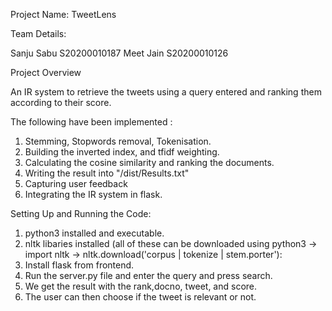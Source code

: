 Project Name: TweetLens

Team Details:

Sanju Sabu S20200010187
Meet Jain S20200010126

Project Overview

An IR system to retrieve the tweets using a query entered and ranking them according to their score.

The following have been implemented :

1. Stemming, Stopwords removal, Tokenisation.
2. Building the inverted index, and tfidf weighting.
3. Calculating the cosine similarity and ranking the documents.
4. Writing the result into "/dist/Results.txt"
5. Capturing user feedback
6. Integrating the IR system in flask.

Setting Up and Running the Code:

1. python3 installed and executable.
2. nltk libaries installed (all of these can be downloaded using python3 -> import nltk -> nltk.download('corpus | tokenize | stem.porter'):
3. Install flask from frontend.
4. Run the server.py file and enter the query and press search.
5. We get the result with the rank,docno, tweet, and score.
6. The user can then choose if the tweet is relevant or not.
